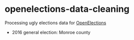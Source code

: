# openelections-data-cleaning

Processing ugly elections data for [OpenElections](https://github.com/openelections)
* 2016 general election: Monroe county